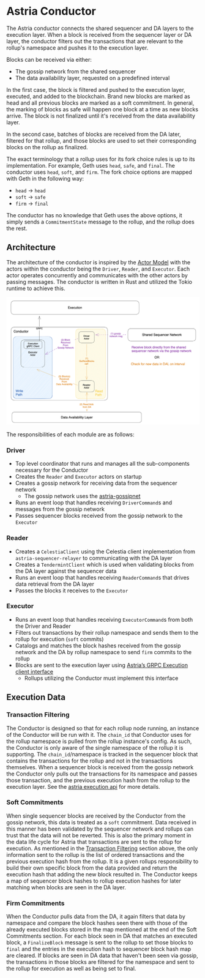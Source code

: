 # Astria Conductor

The Astria conductor connects the shared sequencer and DA layers to the
execution layer. When a block is received from the sequencer layer or DA layer,
the conductor filters out the transactions that are relevant to the rollup's
namespace and pushes it to the execution layer.

Blocks can be received via either:

- The gossip network from the shared sequencer
- The data availability layer, requested on a predefined interval

In the first case, the block is filtered and pushed to the execution layer,
executed, and added to the blockchain. Brand new blocks are marked as head and
all previous blocks are marked as a soft commitment. In general, the marking of
blocks as safe will happen one block at a time as new blocks arrive. The block
is not finalized until it's received from the data availability layer.

In the second case, batches of blocks are received from the DA later, filtered
for that rollup, and those blocks are used to set their corresponding blocks on
the rollup as finalized.

The exact terminology that a rollup uses for its fork choice rules is up to its
implementation. For example, Geth uses `head`, `safe`, and `final`. The
conductor uses `head`, `soft`, and `firm`. The fork choice options are mapped
with Geth in the following way:

- `head` -> `head`
- `soft` -> `safe`
- `firm` -> `final`

The conductor has no knowledge that Geth uses the above options, it simply sends
a `CommitmentState` message to the rollup, and the rollup does the rest.

## Architecture

The architecture of the conductor is inspired by the [Actor
Model](https://en.wikipedia.org/wiki/Actor_model) with the actors within the
conductor being the `Driver`, `Reader`, and `Executor`. Each actor operates
concurrently and communicates with the other actors by passing messages. The
conductor is written in Rust and utilized the Tokio runtime to achieve this.

![Conductor Architecture](assets/conductor-architecture.png)

The responsibilities of each module are as follows:

### Driver

- Top level coordinator that runs and manages all the sub-components necessary
  for the Conductor
- Creates the `Reader` and `Executor` actors on startup
- Creates a gossip network for receiving data from the sequencer network
  - The gossip network uses the
    [astria-gossipnet](https://github.com/astriaorg/astria/tree/main/crates/astria-gossipnet)
- Runs an event loop that handles receiving `DriverCommand`s and messages from
  the gossip network
- Passes sequencer blocks received from the gossip network to the `Executor`

### Reader

- Creates a `CelestiaClient` using the Celestia client implementation from
   `astria-sequencer-relayer` to communicating with the DA layer
- Creates a `TendermintClient` which is used when validating blocks from the DA
   layer against the sequencer data
- Runs an event loop that handles receiving `ReaderCommand`s that drives data
   retrieval from the DA layer
- Passes the blocks it receives to the `Executor`

### Executor

- Runs an event loop that handles receiving `ExecutorCommand`s from both the
   Driver and Reader
- Filters out transactions by their rollup namespace and sends them to the
   rollup for execution (`soft` commits)
- Catalogs and matches the block hashes received from the gossip network and
   the DA by rollup namespace to send `firm` commits to the rollup
- Blocks are sent to the execution layer using [Astria’s GRPC Execution client
   interface](https://buf.build/astria/astria/docs/main:astria.execution.v1)
  - Rollups utilizing the Conductor must implement this interface

## Execution Data

### Transaction Filtering

The Conductor is designed so that for each rollup node running, an instance of
the Conductor will be run with it. The `chain_id` that Conductor uses for the
rollup namespace is pulled from the rollup instance's config. As such, the
Conductor is only aware of the single namespace of the rollup it is supporting.
The `chain_id`/namespace is tracked in the sequencer block that contains the
transactions for the rollup and not in the transactions themselves. When a
sequencer block is received from the gossip network the Conductor only pulls out
the transactions for its namespace and passes those transaction, and the
previous execution hash from the rollup to the execution layer. See the [astria
execution
api](https://github.com/astriaorg/astria/blob/main/specs/execution-api.md) for
more details.

### Soft Commitments

When single sequencer blocks are received by the Conductor from the gossip
network, this data is treated as a `soft` commitment. Data received in this
manner has been validated by the sequencer network and rollups can trust that
the data will not be reverted. This is also the primary moment in the data life
cycle for Astria that transactions are sent to the rollup for execution. As
mentioned in the [Transaction Filtering](#transaction-filtering) section above,
the only information sent to the rollup is the list of ordered transactions and
the previous execution hash from the rollup. It is a given rollups
responsibility to build their own specific block from the data provided and
return the execution hash that adding the new block resulted in. The Conductor
keeps a map of sequencer block hashes to rollup execution hashes for later
matching when blocks are seen in the DA layer.

### Firm Commitments

When the Conductor pulls data from the DA, it again filters that data by
namespace and compare the block hashes seen there with those of the already
executed blocks stored in the map mentioned at the end of the Soft Commitments
section. For each block seen in DA that matches an executed block, a
`FinalizeBlock` message is sent to the rollup to set those blocks to `final` and
the entries in the execution hash to sequencer block hash map are cleared. If
blocks are seen in DA data that haven't been seen via gossip, the transactions
in those blocks are filtered for the namespace and sent to the rollup for
execution as well as being set to final.

